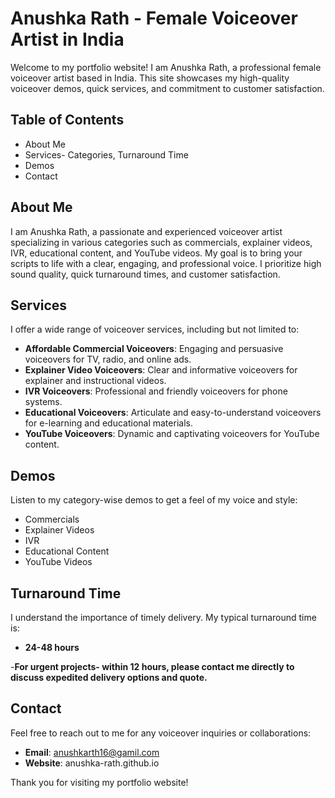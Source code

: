 # Anushka Rath - Female Voiceover Artist in India

Welcome to my portfolio website! I am Anushka Rath, a professional female voiceover artist based in India. This site showcases my high-quality voiceover demos, quick services, and commitment to customer satisfaction.

## Table of Contents

- About Me
- Services- Categories, Turnaround Time
- Demos
- Contact


## About Me

I am Anushka Rath, a passionate and experienced voiceover artist specializing in various categories such as commercials, explainer videos, IVR, educational content, and YouTube videos. My goal is to bring your scripts to life with a clear, engaging, and professional voice. I prioritize high sound quality, quick turnaround times, and customer satisfaction.

## Services

I offer a wide range of voiceover services, including but not limited to:

- **Affordable Commercial Voiceovers**: Engaging and persuasive voiceovers for TV, radio, and online ads.
- **Explainer Video Voiceovers**: Clear and informative voiceovers for explainer and instructional videos.
- **IVR Voiceovers**: Professional and friendly voiceovers for phone systems.
- **Educational Voiceovers**: Articulate and easy-to-understand voiceovers for e-learning and educational materials.
- **YouTube Voiceovers**: Dynamic and captivating voiceovers for YouTube content.

## Demos

Listen to my category-wise demos to get a feel of my voice and style:

- Commercials
- Explainer Videos
- IVR
- Educational Content
- YouTube Videos

## Turnaround Time

I understand the importance of timely delivery. My typical turnaround time is:

- **24-48 hours**

-**For urgent projects- within 12 hours, please contact me directly to discuss expedited delivery options and quote.**

## Contact

Feel free to reach out to me for any voiceover inquiries or collaborations:

- **Email**: anushkarth16@gamil.com
- **Website**: anushka-rath.github.io

Thank you for visiting my portfolio website!
